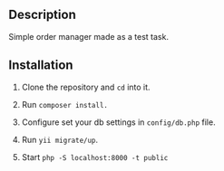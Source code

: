 ## Description

Simple order manager made as a test task.

## Installation

1. Clone the repository and `cd` into it.

1. Run `composer install.`

1. Configure set your db settings in `config/db.php` file.

1. Run `yii migrate/up`.

1. Start `php -S localhost:8000 -t public`
